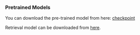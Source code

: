 ### Pretrained Models

You can download the pre-trained model from here: [checkpoint]()

Retrieval model can be downloaded from [here](https://drive.google.com/file/d/1Sae_2fahyMv4JQmnfcEJX3dIww79njkD/view?usp=drive_link).

<!-- See retrieval.ipynb for instructions on how to run inference. -->
